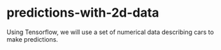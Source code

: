 # predictions-with-2d-data
Using Tensorflow, we will use a set of numerical data describing cars to make predictions.
